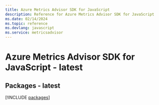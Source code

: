 ```yaml
---
title: Azure Metrics Advisor SDK for JavaScript
description: Reference for Azure Metrics Advisor SDK for JavaScript
ms.date: 02/14/2024
ms.topic: reference
ms.devlang: javascript
ms.service: metricsadvisor
---
```

# Azure Metrics Advisor SDK for JavaScript - latest
## Packages - latest
[!INCLUDE [packages](metrics-advisor-index.md)]